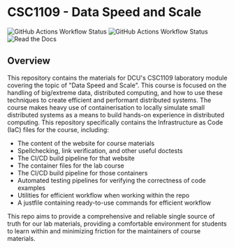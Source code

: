 # CSC1109 - Data Speed and Scale

![GitHub Actions Workflow Status](https://img.shields.io/github/actions/workflow/status/CA4022/CSC1109-Data-Speed-and-Scale/build_dispatcher.yml)
![GitHub Actions Workflow Status](https://img.shields.io/github/actions/workflow/status/CA4022/CSC1109-Data-Speed-and-Scale/push_docs.yml?label=push%20docs)
![Read the Docs](https://img.shields.io/readthedocs/csc1109)


## Overview

This repository contains the materials for DCU's CSC1109 laboratory module covering the topic of
"Data Speed and Scale". This course is focused on the handling of big/extreme data, distributed
computing, and how to use these techniques to create efficient and performant distributed systems.
The course makes heavy use of containerisation to locally simulate small distributed systems as a
means to build hands-on experience in distributed computing. This repository specifically contains
the Infrastructure as Code (IaC) files for the course, including:

- The content of the website for course materials
- Spellchecking, link verification, and other useful doctests
- The CI/CD build pipeline for that website
- The container files for the lab course
- The CI/CD build pipeline for those containers
- Automated testing pipelines for verifying the correctness of code examples
- Utilities for efficient workflow when working within the repo
- A justfile containing ready-to-use commands for efficient workflow

This repo aims to provide a comprehensive and reliable single source of truth for our lab
materials, providing a comfortable environment for students to learn within and minimizing
friction for the maintainers of course materials.
